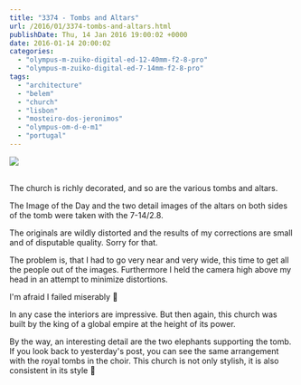 ```yaml
---
title: "3374 - Tombs and Altars"
url: /2016/01/3374-tombs-and-altars.html
publishDate: Thu, 14 Jan 2016 19:00:02 +0000
date: 2016-01-14 20:00:02
categories: 
  - "olympus-m-zuiko-digital-ed-12-40mm-f2-8-pro"
  - "olympus-m-zuiko-digital-ed-7-14mm-f2-8-pro"
tags: 
  - "architecture"
  - "belem"
  - "church"
  - "lisbon"
  - "mosteiro-dos-jeronimos"
  - "olympus-om-d-e-m1"
  - "portugal"
---
```

<div class="container">
<div class="center"><a target="_blank" href="https://d25zfm9zpd7gm5.cloudfront.net/1200x1200/2015/20150904_130813_lr.jpg"><img class="webfeedsFeaturedVisual" src="https://d25zfm9zpd7gm5.cloudfront.net/0600x0600/2015/20150904_130813_lr.jpg" /></a></div>
</div>
<br />

<a target="_blank" href="https://d25zfm9zpd7gm5.cloudfront.net/1200x1200/2015/20150904_130914_lr.jpg"><img style="margin: 0pt 0px 0pt 10px; float: right;" src="https://d25zfm9zpd7gm5.cloudfront.net/0150x0150/2015/20150904_130914_lr.jpg" alt="" border="0" /></a> The church is richly decorated, and so are the various tombs and altars.

<a target="_blank" href="https://d25zfm9zpd7gm5.cloudfront.net/1200x1200/2015/20150904_132024_lr.jpg"><img style="margin: 0pt 10px 0pt 0px; float: left;" src="https://d25zfm9zpd7gm5.cloudfront.net/0150x0150/2015/20150904_132024_lr.jpg" alt="" border="0" /></a> The Image of the Day and the two detail images of the altars on both sides of the tomb were taken with the 7-14/2.8. 

The originals are wildly distorted and the results of my corrections are small and of disputable quality. Sorry for that.

The problem is, that I had to go very near and very wide, this time to get all the people out of the images. Furthermore I held the camera high above my head in an attempt to minimize distortions.

<a target="_blank" href="https://d25zfm9zpd7gm5.cloudfront.net/1200x1200/2015/20150904_132128_lr.jpg"><img style="margin: 0pt 0px 0pt 10px; float: right;" src="https://d25zfm9zpd7gm5.cloudfront.net/0150x0150/2015/20150904_132128_lr.jpg" alt="" border="0" /></a> I'm afraid I failed miserably 🙂

<a target="_blank" href="https://d25zfm9zpd7gm5.cloudfront.net/1200x1200/2015/20150904_132258_lr.jpg"><img style="margin: 0pt 10px 0pt 0px; float: left;" src="https://d25zfm9zpd7gm5.cloudfront.net/0150x0150/2015/20150904_132258_lr.jpg" alt="" border="0" /></a> In any case the interiors are impressive. But then again, this church was built by the king of a global empire at the height of its power.

By the way, an interesting detail are the two elephants supporting the tomb. If you look back to yesterday's post, you can see the same arrangement with the royal tombs in the choir. This church is not only stylish, it is also consistent in its style 🙂
